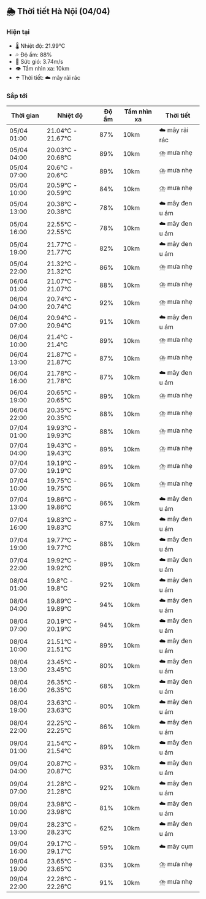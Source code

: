 ## 🌦️ Thời tiết Hà Nội (04/04)

### Hiện tại

- 🌡️ Nhiệt độ: 21.99℃
- 💦 Độ ẩm: 88%
- 💨 Sức gió: 3.74m/s
- 👁️ Tầm nhìn xa: 10km
- ☂️ Thời tiết: ☁️ mây rải rác

### Sắp tới

| Thời gian | Nhiệt độ | Độ ẩm | Tầm nhìn xa | Thời tiết |
| --- | --- | --- | --- | --- |
| 05/04 01:00 | 21.04℃ - 21.67℃ | 87% | 10km | ☁️ mây rải rác |
| 05/04 04:00 | 20.03℃ - 20.68℃ | 89% | 10km | ⛈️ mưa nhẹ |
| 05/04 07:00 | 20.6℃ - 20.6℃ | 89% | 10km | ⛈️ mưa nhẹ |
| 05/04 10:00 | 20.59℃ - 20.59℃ | 84% | 10km | ⛈️ mưa nhẹ |
| 05/04 13:00 | 20.38℃ - 20.38℃ | 78% | 10km | ☁️ mây đen u ám |
| 05/04 16:00 | 22.55℃ - 22.55℃ | 78% | 10km | ☁️ mây đen u ám |
| 05/04 19:00 | 21.77℃ - 21.77℃ | 82% | 10km | ☁️ mây đen u ám |
| 05/04 22:00 | 21.32℃ - 21.32℃ | 86% | 10km | ⛈️ mưa nhẹ |
| 06/04 01:00 | 21.07℃ - 21.07℃ | 88% | 10km | ⛈️ mưa nhẹ |
| 06/04 04:00 | 20.74℃ - 20.74℃ | 92% | 10km | ⛈️ mưa nhẹ |
| 06/04 07:00 | 20.94℃ - 20.94℃ | 91% | 10km | ☁️ mây đen u ám |
| 06/04 10:00 | 21.4℃ - 21.4℃ | 89% | 10km | ⛈️ mưa nhẹ |
| 06/04 13:00 | 21.87℃ - 21.87℃ | 87% | 10km | ⛈️ mưa nhẹ |
| 06/04 16:00 | 21.78℃ - 21.78℃ | 87% | 10km | ☁️ mây đen u ám |
| 06/04 19:00 | 20.65℃ - 20.65℃ | 89% | 10km | ⛈️ mưa nhẹ |
| 06/04 22:00 | 20.35℃ - 20.35℃ | 88% | 10km | ⛈️ mưa nhẹ |
| 07/04 01:00 | 19.93℃ - 19.93℃ | 88% | 10km | ⛈️ mưa nhẹ |
| 07/04 04:00 | 19.43℃ - 19.43℃ | 89% | 10km | ⛈️ mưa nhẹ |
| 07/04 07:00 | 19.19℃ - 19.19℃ | 89% | 10km | ⛈️ mưa nhẹ |
| 07/04 10:00 | 19.75℃ - 19.75℃ | 86% | 10km | ⛈️ mưa nhẹ |
| 07/04 13:00 | 19.86℃ - 19.86℃ | 86% | 10km | ☁️ mây đen u ám |
| 07/04 16:00 | 19.83℃ - 19.83℃ | 87% | 10km | ☁️ mây đen u ám |
| 07/04 19:00 | 19.77℃ - 19.77℃ | 88% | 10km | ☁️ mây đen u ám |
| 07/04 22:00 | 19.92℃ - 19.92℃ | 89% | 10km | ☁️ mây đen u ám |
| 08/04 01:00 | 19.8℃ - 19.8℃ | 92% | 10km | ☁️ mây đen u ám |
| 08/04 04:00 | 19.89℃ - 19.89℃ | 94% | 10km | ☁️ mây đen u ám |
| 08/04 07:00 | 20.19℃ - 20.19℃ | 94% | 10km | ☁️ mây đen u ám |
| 08/04 10:00 | 21.51℃ - 21.51℃ | 89% | 10km | ☁️ mây đen u ám |
| 08/04 13:00 | 23.45℃ - 23.45℃ | 80% | 10km | ☁️ mây đen u ám |
| 08/04 16:00 | 26.35℃ - 26.35℃ | 68% | 10km | ☁️ mây đen u ám |
| 08/04 19:00 | 23.63℃ - 23.63℃ | 80% | 10km | ☁️ mây đen u ám |
| 08/04 22:00 | 22.25℃ - 22.25℃ | 86% | 10km | ☁️ mây đen u ám |
| 09/04 01:00 | 21.54℃ - 21.54℃ | 89% | 10km | ☁️ mây đen u ám |
| 09/04 04:00 | 20.87℃ - 20.87℃ | 93% | 10km | ☁️ mây đen u ám |
| 09/04 07:00 | 21.28℃ - 21.28℃ | 92% | 10km | ☁️ mây đen u ám |
| 09/04 10:00 | 23.98℃ - 23.98℃ | 81% | 10km | ☁️ mây đen u ám |
| 09/04 13:00 | 28.23℃ - 28.23℃ | 62% | 10km | ☁️ mây đen u ám |
| 09/04 16:00 | 29.17℃ - 29.17℃ | 59% | 10km | ☁️ mây cụm |
| 09/04 19:00 | 23.65℃ - 23.65℃ | 83% | 10km | ⛈️ mưa nhẹ |
| 09/04 22:00 | 22.26℃ - 22.26℃ | 91% | 10km | ⛈️ mưa nhẹ |

